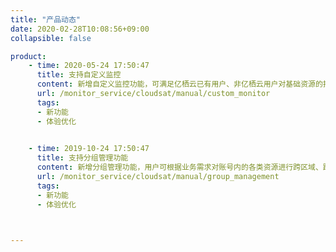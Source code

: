 ```yaml
---
title: "产品动态"
date: 2020-02-28T10:08:56+09:00
collapsible: false

product:
    - time: 2020-05-24 17:50:47
      title: 支持自定义监控
      content: 新增自定义监控功能，可满足亿栖云已有用户、非亿栖云用户对基础资源的指标监控需求，可与CloudSAT服务内的其他功能结合使用，形成完整的立体化监控告警服务。
      url: /monitor_service/cloudsat/manual/custom_monitor
      tags:
      - 新功能
      - 体验优化
    

    - time: 2019-10-24 17:50:47
      title: 支持分组管理功能
      content: 新增分组管理功能，用户可根据业务需求对账号内的各类资源进行跨区域、跨资源类型的自定义分组，继而集中管理组内的监控服务，达到分批监控、快速定位的运维目标，有效提升运维效率。
      url: /monitor_service/cloudsat/manual/group_management
      tags:
      - 新功能
      - 体验优化
     


---
```


<!-- 设置上述参数可生成产品动态页  -->
